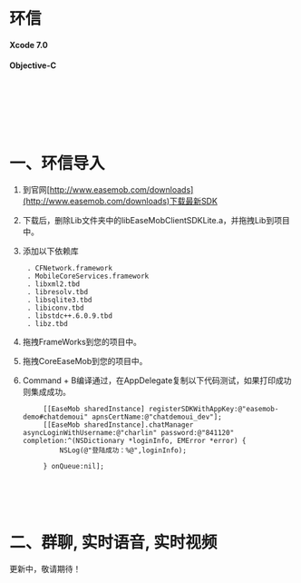 环信
==========

#### Xcode 7.0

#### Objective-C



<br/><br/><br/>
一、环信导入
==========
1. 到官网[http://www.easemob.com/downloads](http://www.easemob.com/downloads)下载最新SDK<br/>

2. 下载后，删除Lib文件夹中的libEaseMobClientSDKLite.a，并拖拽Lib到项目中。<br/>

3. 添加以下依赖库<br/>

        . CFNetwork.framework
        . MobileCoreServices.framework
        . libxml2.tbd
        . libresolv.tbd
        . libsqlite3.tbd
        . libiconv.tbd
        . libstdc++.6.0.9.tbd
        . libz.tbd

4. 拖拽FrameWorks到您的项目中。<br/>

5. 拖拽CoreEaseMob到您的项目中。<br/>

6. Command + B编译通过，在AppDelegate复制以下代码测试，如果打印成功则集成成功。

        
            [[EaseMob sharedInstance] registerSDKWithAppKey:@"easemob-demo#chatdemoui" apnsCertName:@"chatdemoui_dev"];
            [[EaseMob sharedInstance].chatManager asyncLoginWithUsername:@"charlin" password:@"841120" completion:^(NSDictionary *loginInfo, EMError *error) {
                NSLog(@"登陆成功：%@",loginInfo);
                
            } onQueue:nil];


<br/><br/><br/>

二、群聊, 实时语音, 实时视频
==========
更新中，敬请期待！

